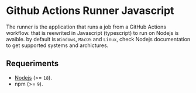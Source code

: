 # Github Actions Runner Javascript

The runner is the application that runs a job from a GitHub Actions workflow. that is reewrited in Javascript (typescript) to run on Nodejs is avaible. by default is `Windows`, `MacOS` and `Linux`, check Nodejs documentation to get supported systems and archictures.

## Requeriments

- [Nodejs](https://nodejs.org/en/download) (>= `18`).
- npm (>= `9`).